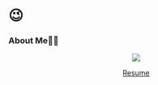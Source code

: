 ### 

<!--
**** is a ✨ _special_ ✨ repository because its `README.md` (this file) appears on your GitHub profile.

Here are some ideas to get you started:



-->



#  😉


### About Me👩‍💻

<div align='center'>

  <a href="https://www.notion.so/b3bada7b383645b0b68b07a547a4d560" target="_blank"><img src="https://img.shields.io/badge/notion-black?style=flat-square&logo=Notion&logoColor=white"/></a>
  
  <a href="https://seung-hwan285.github.io/resume/"><p style="color : black">Resume</p></a>

</div>

